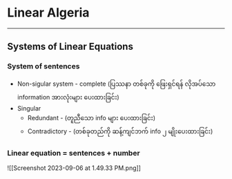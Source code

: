 
# Linear Algeria
---
## Systems of Linear Equations
### System of sentences

- Non-sigular system - complete (ပြဿနာ တစ်ခုကို ဖြေးရှင်ရန် လိုအပ်သော information အားလုံးများ ပေးထားခြင်း)
- Singular
	- Redundant - (တူညီသော info များ ပေးထားခြင်း)
	- Contradictory - (တစ်ခုတည်ကို ဆန့်ကျင်ဘက် info ၂ မျိုးပေးထားခြင်း)


 ### Linear equation = sentences + number
 
![[Screenshot 2023-09-06 at 1.49.33 PM.png]]